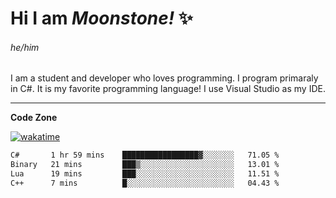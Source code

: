 
<!--
**MoonstoneStudios/MoonstoneStudios** is a ✨ _special_ ✨ repository because its `README.md` (this file) appears on your GitHub profile.

Here are some ideas to get you started:

- 🔭 I’m currently working on ...
- 🌱 I’m currently learning ...
- 👯 I’m looking to collaborate on ...
- 🤔 I’m looking for help with ...
- 💬 Ask me about ...
- 📫 How to reach me: ...
- 😄 Pronouns: ...
- ⚡ Fun fact: ...
-->

# Hi I am _Moonstone!_  ✨
###### he/him

I am a student and developer who loves programming.
I program primaraly in C#. It is my favorite programming language! I use Visual Studio as my IDE.

---

**Code Zone**


[![wakatime](https://wakatime.com/badge/user/35c755da-7226-42ef-89f9-892c03fbcf7e.svg?style=for-the-badge)](https://wakatime.com/@35c755da-7226-42ef-89f9-892c03fbcf7e)
<!--START_SECTION:waka-->

```txt
C#       1 hr 59 mins    █████████████████▓░░░░░░░   71.05 %
Binary   21 mins         ███▒░░░░░░░░░░░░░░░░░░░░░   13.01 %
Lua      19 mins         ███░░░░░░░░░░░░░░░░░░░░░░   11.51 %
C++      7 mins          █░░░░░░░░░░░░░░░░░░░░░░░░   04.43 %
```

<!--END_SECTION:waka-->
